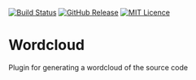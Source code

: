 
[![Build Status](https://travis-ci.org/codemonstur/wordcloud.svg?branch=master)](https://travis-ci.org/codemonstur/wordcloud)
[![GitHub Release](https://img.shields.io/github/release/codemonstur/wordcloud.svg)](https://github.com/codemonstur/wordcloud/releases) 
[![MIT Licence](https://badges.frapsoft.com/os/mit/mit.svg?v=103)](https://opensource.org/licenses/mit-license.php)

# Wordcloud

Plugin for generating a wordcloud of the source code

